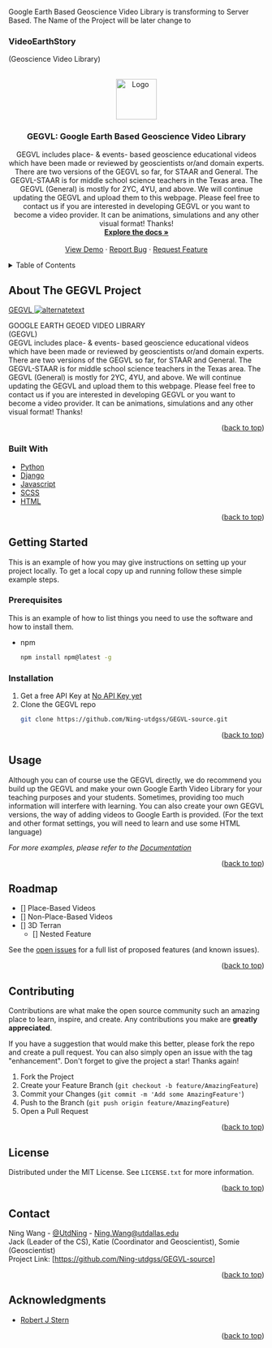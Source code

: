 
Google Earth Based Geoscience Video Library is transforming to Server Based. The Name of the Project will be later change to <h3> VideoEarthStory </h3> (Geoscience Video Library) 

<!-- PROJECT LOGO -->
<br />
<div align="center">
  <a href="https://utdgss2016.wixsite.com/utdgss/gegvle">
    <img src="https://static.wixstatic.com/media/899be9_f342f717c6e344a294c363c87da6c185~mv2.png/v1/fill/w_62,h_60,al_c,q_85,usm_0.66_1.00_0.01/899be9_f342f717c6e344a294c363c87da6c185~mv2.webp" alt="Logo" width="80" height="80">
  </a>

<h3 align="center">GEGVL: Google Earth Based Geoscience Video Library </h3>

  <p align="center">
    GEGVL includes place- & events- based geoscience educational videos which have been made or reviewed by geoscientists or/and domain experts. There are two versions of the GEGVL so far, for STAAR and General. The GEGVL-STAAR is for middle school science teachers in the Texas area. The GEGVL (General) is mostly for 2YC, 4YU, and above. We will continue updating the GEGVL and upload them to this webpage. Please feel free to contact us if you are interested in developing GEGVL or you want to become a video provider. It can be animations, simulations and any other visual format! Thanks!
    <br />
    <a href="https://utdgss2016.wixsite.com/utdgss/gegvl"><strong>Explore the docs »</strong></a>
    <br />
    <br />
    <a href="https://utdgss2016.wixsite.com/utdgss/gegvl">View Demo</a>
    ·
    <a href="https://utdgss2016.wixsite.com/utdgss/gegvl">Report Bug</a>
    ·
    <a href="https://utdgss2016.wixsite.com/utdgss/gegvl">Request Feature</a>
  </p>
</div>



<!-- TABLE OF CONTENTS -->
<details>
  <summary>Table of Contents</summary>
  <ol>
    <li>
      <a href="#about-the-GEGVL-project">About The Project</a>
      <ul>
        <li><a href="#built-with">Built With</a></li>
      </ul>
    </li>
    <li>
      <a href="#getting-started">Getting Started</a>
      <ul>
        <li><a href="#prerequisites">Prerequisites</a></li>
        <li><a href="#installation">Installation</a></li>
      </ul>
    </li>
    <li><a href="#usage">Usage</a></li>
    <li><a href="#roadmap">Roadmap</a></li>
    <li><a href="#contributing">Contributing</a></li>
    <li><a href="#license">License</a></li>
    <li><a href="#contact">Contact</a></li>
    <li><a href="#acknowledgments">Acknowledgments</a></li>
  </ol>
</details>



<!-- ABOUT THE GEGVL PROJECT -->
## About The GEGVL Project

[GEGVL
 <img src="https://static.wixstatic.com/media/899be9_f702b398a2954d25a9e5b09cec0b2643~mv2.jpg/v1/fill/w_816,h_459,al_c,q_85,usm_0.66_1.00_0.01/Google%20Earth%20Pro1_2.webp" alt="alternatetext">](https://utdgss2016.wixsite.com/utdgss/gegvl)

GOOGLE EARTH GEOED VIDEO LIBRARY <br/>
(GEGVL)<br/>
GEGVL includes place- & events- based geoscience educational videos which have been made or reviewed by geoscientists or/and domain experts. There are two versions of the GEGVL so far, for STAAR and General. The GEGVL-STAAR is for middle school science teachers in the Texas area. The GEGVL (General) is mostly for 2YC, 4YU, and above. We will continue updating the GEGVL and upload them to this webpage. Please feel free to contact us if you are interested in developing GEGVL or you want to become a video provider. It can be animations, simulations and any other visual format! Thanks!</br>

<p align="right">(<a href="#top">back to top</a>)</p>



### Built With
* [Python](https://reactjs.org/)
* [Django](https://www.djangoproject.com/)
* [Javascript](https://sass-lang.com/)
* [SCSS](https://getbootstrap.com/)
* [HTML](https://deck.gl/)

<p align="right">(<a href="#top">back to top</a>)</p>



<!-- GETTING STARTED -->
## Getting Started

This is an example of how you may give instructions on setting up your project locally.
To get a local copy up and running follow these simple example steps.

### Prerequisites

This is an example of how to list things you need to use the software and how to install them.
* npm
  ```sh
  npm install npm@latest -g
  ```

### Installation

1. Get a free API Key at [No API Key yet](https://utdgss2016.wixsite.com/utdgss/gegvl)
2. Clone the GEGVL repo
   ```sh
   git clone https://github.com/Ning-utdgss/GEGVL-source.git
   ```


<p align="right">(<a href="#top">back to top</a>)</p>



<!-- USAGE EXAMPLES -->
## Usage

Although you can of course use the GEGVL directly, we do recommend you build up the GEGVL and make your own Google Earth Video Library for your teaching purposes and your students. Sometimes, providing too much information will interfere with learning. You can also create your own GEGVL versions, the way of adding videos to Google Earth is provided. (For the text and other format settings, you will need to learn and use some HTML language) 

_For more examples, please refer to the [Documentation](https://utdgss2016.wixsite.com/utdgss/gegvl)_

<p align="right">(<a href="#top">back to top</a>)</p>



<!-- ROADMAP -->
## Roadmap

- [] Place-Based Videos
- [] Non-Place-Based Videos
- [] 3D Terran
    - [] Nested Feature

See the [open issues](https://utdgss2016.wixsite.com/utdgss/gegvl) for a full list of proposed features (and known issues).

<p align="right">(<a href="#top">back to top</a>)</p>



<!-- CONTRIBUTING -->
## Contributing

Contributions are what make the open source community such an amazing place to learn, inspire, and create. Any contributions you make are **greatly appreciated**.

If you have a suggestion that would make this better, please fork the repo and create a pull request. You can also simply open an issue with the tag "enhancement".
Don't forget to give the project a star! Thanks again!

1. Fork the Project
2. Create your Feature Branch (`git checkout -b feature/AmazingFeature`)
3. Commit your Changes (`git commit -m 'Add some AmazingFeature'`)
4. Push to the Branch (`git push origin feature/AmazingFeature`)
5. Open a Pull Request

<p align="right">(<a href="#top">back to top</a>)</p>



<!-- LICENSE -->
## License

Distributed under the MIT License. See `LICENSE.txt` for more information.

<p align="right">(<a href="#top">back to top</a>)</p>



<!-- CONTACT -->
## Contact

Ning Wang - [@UtdNing](https://twitter.com/UtdNing) - Ning.Wang@utdallas.edu <br/>
Jack (Leader of the CS), Katie (Coordinator and Geoscientist), Somie (Geoscientist) <br/>
Project Link: [https://github.com/Ning-utdgss/GEGVL-source]

<p align="right">(<a href="#top">back to top</a>)</p>



<!-- ACKNOWLEDGMENTS -->
## Acknowledgments

* [Robert J Stern](https://profiles.utdallas.edu/robert.stern)


<p align="right">(<a href="#top">back to top</a>)</p>



<!-- MARKDOWN LINKS & IMAGES -->
<!-- https://www.markdownguide.org/basic-syntax/#reference-style-links -->
[contributors-shield]: https://img.shields.io/github/contributors/github_username/repo_name.svg?style=for-the-badge
[contributors-url]: https://github.com/github_username/repo_name/graphs/contributors
[forks-shield]: https://img.shields.io/github/forks/github_username/repo_name.svg?style=for-the-badge
[forks-url]: https://github.com/github_username/repo_name/network/members
[stars-shield]: https://img.shields.io/github/stars/github_username/repo_name.svg?style=for-the-badge
[stars-url]: https://github.com/github_username/repo_name/stargazers
[issues-shield]: https://img.shields.io/github/issues/github_username/repo_name.svg?style=for-the-badge
[issues-url]: https://github.com/github_username/repo_name/issues
[license-shield]: https://img.shields.io/github/license/github_username/repo_name.svg?style=for-the-badge
[license-url]: https://github.com/github_username/repo_name/blob/master/LICENSE.txt
[linkedin-shield]: https://img.shields.io/badge/-LinkedIn-black.svg?style=for-the-badge&logo=linkedin&colorB=555
[linkedin-url]: https://linkedin.com/in/linkedin_username
[product-screenshot]: images/screenshot.png
